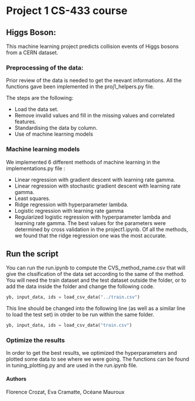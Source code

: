 # Project 1 CS-433 course

## Higgs Boson:
This machine learning project predicts collision events of Higgs bosons from a CERN dataset. 

### Preprocessing of the data:
Prior review of the data is needed to get the reevant informations. All the functions gave been implemented in the proj1_helpers.py file. 

The steps are the following:
- Load the data set.
- Remove invalid values and fill in the missing values and correlated features.
- Standardising the data by column.
- Use of machine learning models

### Machine learning models

We implemented 6 different methods of machine learning in the implementations.py file :

- Linear regression with gradient descent with learning rate gamma.
- Linear regression with stochastic gradient descent with learning rate gamma.
- Least squares.
- Ridge regression with hyperparameter lambda.
- Logistic regression with learning rate gamma
- Regularized logistic regression with hyperparameter lambda and learning rate gamma.
The best values for the parameters were determined by cross validation in the project1.ipynb. Of all the methods, we found that the ridge regression one was the most accurate.

## Run the script
You can run the run.ipynb to compute the CVS_method_name.csv that will give the clssification of the data set according to the same of the method. You will need the train dataset and the test dataset outside the folder, or to add the data inside the folder and change the following code. 

```python
yb, input_data, ids = load_csv_data("../train.csv")
```
 This line should be changed into the following line (as well as a similar line to load the test set) in otrder to be run within the same folder.

```python
yb, input_data, ids = load_csv_data("train.csv")
```
### Optimize the results
In order to get the best results, we optimized the hyperparameters and plotted some data to see where we were going. The functions can be found in tuning_plotting.py and are used in the run.ipynb file. 


#### Authors
Florence Crozat, Eva Cramatte, Océane Mauroux